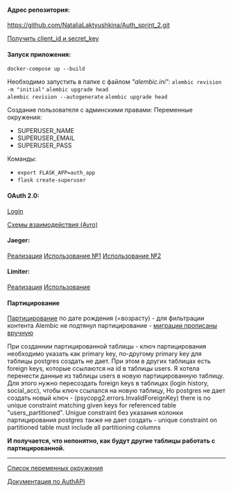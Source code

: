 
#### Адрес репозитория:
https://github.com/NataliaLaktyushkina/Auth_sprint_2.git

[Получить client_id и secret_key](https://console.cloud.google.com/apis/credentials/oauthclient)

#### Запуск приложения:

`docker-compose up --build`

Необходимо запустить в папке с файлом *"alembic.ini":*
`alembic revision -m "initial"`
`alembic upgrade head`    
`alembic revision --autogenerate`
`alembic upgrade head` 

Создание пользователя с админскими правами:
Переменные окружения:
- SUPERUSER_NAME
- SUPERUSER_EMAIL
- SUPERUSER_PASS

Команды:
- `export FLASK_APP=auth_app`
- `flask create-superuser`

#### OAuth 2.0:
[Login](http://127.0.0.1:5001/v1/oauth_login)

[Схемы взаимодействия (Avro)](flask_app/src/static)

####  Jaeger:
[Реализация](flask_app/src/utils/tracer.py)
[Использование №1](flask_app/src/api/v1/oauth.py)
[Использование №2](flask_app/src/api/v1/personal_account.py)

#### Limiter:
[Реализация](flask_app/src/utils/token_bucket.py)
[Использование](flask_app/src/api/v1/personal_account.py)

#### Партицирование
[Партицирование](flask_app/src/database/dm_models.py) по дате рождения (=возрасту) - для фильтрации контента
 Alembic не подтянул партицирование - [миграции прописаны вручную](flask_app/src/alembic/versions/custom1_partition.py)

При созданнии партицированной таблицы - ключ партицирования необходимо указать как primary key, по-другому primary key для таблицы postgres создать не дает.
При этом в других таблицах есть foreign keys, которые ссылаются на id в таблицы users. 
Я хотела перенести данные из таблицы users в новую партицированную таблицу. 
Для этого нужно пересоздать foreign keys в таблицах (login history, social_acc), чтобы ключ ссылался на новую таблицу,
Но postgres не дает создать новый ключ -  (psycopg2.errors.InvalidForeignKey) there is no unique constraint matching given keys for referenced table "users_partitioned".
Unigue constraint без указания колонки партицирования postgres также не дает создать -  unique constraint on partitioned table must include all partitioning columns

**И получается, что непонятно, как будут другие таблицы работать с партицированной.**

----

[Список переменных окружения](flask_app/src/utils/.env.example)

[Документация по AuthAPI](http://127.0.0.1:80/apidocs )

